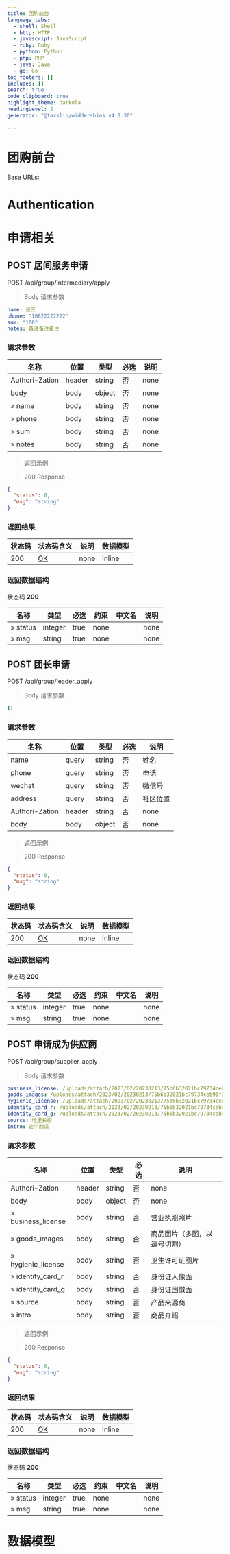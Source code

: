 ```yaml
---
title: 团购前台
language_tabs:
  - shell: Shell
  - http: HTTP
  - javascript: JavaScript
  - ruby: Ruby
  - python: Python
  - php: PHP
  - java: Java
  - go: Go
toc_footers: []
includes: []
search: true
code_clipboard: true
highlight_theme: darkula
headingLevel: 2
generator: "@tarslib/widdershins v4.0.30"

---
```


# 团购前台

Base URLs:

# Authentication

# 申请相关

## POST 居间服务申请

POST /api/group/intermediary/apply

> Body 请求参数

```yaml
name: 张三
phone: "16622222222"
sum: "100"
notes: 备注备注备注

```

### 请求参数

|名称|位置|类型|必选|说明|
|---|---|---|---|---|
|Authori-Zation|header|string| 否 |none|
|body|body|object| 否 |none|
|» name|body|string| 否 |none|
|» phone|body|string| 否 |none|
|» sum|body|string| 否 |none|
|» notes|body|string| 否 |none|

> 返回示例

> 200 Response

```json
{
  "status": 0,
  "msg": "string"
}
```

### 返回结果

|状态码|状态码含义|说明|数据模型|
|---|---|---|---|
|200|[OK](https://tools.ietf.org/html/rfc7231#section-6.3.1)|none|Inline|

### 返回数据结构

状态码 **200**

|名称|类型|必选|约束|中文名|说明|
|---|---|---|---|---|---|
|» status|integer|true|none||none|
|» msg|string|true|none||none|

## POST 团长申请

POST /api/group/leader_apply

> Body 请求参数

```yaml
{}

```

### 请求参数

|名称|位置|类型|必选|说明|
|---|---|---|---|---|
|name|query|string| 否 |姓名|
|phone|query|string| 否 |电话|
|wechat|query|string| 否 |微信号|
|address|query|string| 否 |社区位置|
|Authori-Zation|header|string| 否 |none|
|body|body|object| 否 |none|

> 返回示例

> 200 Response

```json
{
  "status": 0,
  "msg": "string"
}
```

### 返回结果

|状态码|状态码含义|说明|数据模型|
|---|---|---|---|
|200|[OK](https://tools.ietf.org/html/rfc7231#section-6.3.1)|none|Inline|

### 返回数据结构

状态码 **200**

|名称|类型|必选|约束|中文名|说明|
|---|---|---|---|---|---|
|» status|integer|true|none||none|
|» msg|string|true|none||none|

## POST 申请成为供应商

POST /api/group/supplier_apply

> Body 请求参数

```yaml
business_license: /uploads/attach/2023/02/20230213/75b6b32021bc79734ceb90f0be0b2c14.jpg
goods_images: /uploads/attach/2023/02/20230213/75b6b32021bc79734ceb90f0be0b2c14.jpg,/uploads/attach/2023/02/20230213/75b6b32021bc79734ceb90f0be0b2c14.jpg,/uploads/attach/2023/02/20230213/75b6b32021bc79734ceb90f0be0b2c14.jpg,/uploads/attach/2023/02/20230213/75b6b32021bc79734ceb90f0be0b2c14.jpg
hygienic_license: /uploads/attach/2023/02/20230213/75b6b32021bc79734ceb90f0be0b2c14.jpg
identity_card_r: /uploads/attach/2023/02/20230213/75b6b32021bc79734ceb90f0be0b2c14.jpg
identity_card_g: /uploads/attach/2023/02/20230213/75b6b32021bc79734ceb90f0be0b2c14.jpg
source: 地里长得
intro: 这个西瓜

```

### 请求参数

|名称|位置|类型|必选|说明|
|---|---|---|---|---|
|Authori-Zation|header|string| 否 |none|
|body|body|object| 否 |none|
|» business_license|body|string| 否 |营业执照照片|
|» goods_images|body|string| 否 |商品图片（多图，以逗号切割）|
|» hygienic_license|body|string| 否 |卫生许可证图片|
|» identity_card_r|body|string| 否 |身份证人像面|
|» identity_card_g|body|string| 否 |身份证国徽面|
|» source|body|string| 否 |产品来源商|
|» intro|body|string| 否 |商品介绍|

> 返回示例

> 200 Response

```json
{
  "status": 0,
  "msg": "string"
}
```

### 返回结果

|状态码|状态码含义|说明|数据模型|
|---|---|---|---|
|200|[OK](https://tools.ietf.org/html/rfc7231#section-6.3.1)|none|Inline|

### 返回数据结构

状态码 **200**

|名称|类型|必选|约束|中文名|说明|
|---|---|---|---|---|---|
|» status|integer|true|none||none|
|» msg|string|true|none||none|

# 数据模型

